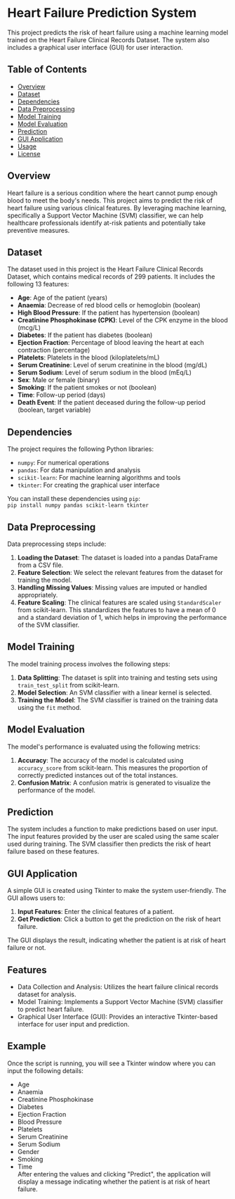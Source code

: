 # Heart Failure Prediction System

This project predicts the risk of heart failure using a machine learning model trained on the Heart Failure Clinical Records Dataset. The system also includes a graphical user interface (GUI) for user interaction.

## Table of Contents

- [Overview](#overview)
- [Dataset](#dataset)
- [Dependencies](#dependencies)
- [Data Preprocessing](#data-preprocessing)
- [Model Training](#model-training)
- [Model Evaluation](#model-evaluation)
- [Prediction](#prediction)
- [GUI Application](#gui-application)
- [Usage](#usage)
- [License](#license)

## Overview

Heart failure is a serious condition where the heart cannot pump enough blood to meet the body's needs. This project aims to predict the risk of heart failure using various clinical features. By leveraging machine learning, specifically a Support Vector Machine (SVM) classifier, we can help healthcare professionals identify at-risk patients and potentially take preventive measures.

## Dataset

The dataset used in this project is the Heart Failure Clinical Records Dataset, which contains medical records of 299 patients. It includes the following 13 features:

- **Age**: Age of the patient (years)
- **Anaemia**: Decrease of red blood cells or hemoglobin (boolean)
- **High Blood Pressure**: If the patient has hypertension (boolean)
- **Creatinine Phosphokinase (CPK)**: Level of the CPK enzyme in the blood (mcg/L)
- **Diabetes**: If the patient has diabetes (boolean)
- **Ejection Fraction**: Percentage of blood leaving the heart at each contraction (percentage)
- **Platelets**: Platelets in the blood (kiloplatelets/mL)
- **Serum Creatinine**: Level of serum creatinine in the blood (mg/dL)
- **Serum Sodium**: Level of serum sodium in the blood (mEq/L)
- **Sex**: Male or female (binary)
- **Smoking**: If the patient smokes or not (boolean)
- **Time**: Follow-up period (days)
- **Death Event**: If the patient deceased during the follow-up period (boolean, target variable)

## Dependencies

The project requires the following Python libraries:

- `numpy`: For numerical operations
- `pandas`: For data manipulation and analysis
- `scikit-learn`: For machine learning algorithms and tools
- `tkinter`: For creating the graphical user interface

You can install these dependencies using `pip`:  
`pip install numpy pandas scikit-learn tkinter`

## Data Preprocessing

Data preprocessing steps include:

1. **Loading the Dataset**: The dataset is loaded into a pandas DataFrame from a CSV file.
2. **Feature Selection**: We select the relevant features from the dataset for training the model.
3. **Handling Missing Values**: Missing values are imputed or handled appropriately.
4. **Feature Scaling**: The clinical features are scaled using `StandardScaler` from scikit-learn. This standardizes the features to have a mean of 0 and a standard deviation of 1, which helps in improving the performance of the SVM classifier.

## Model Training

The model training process involves the following steps:

1. **Data Splitting**: The dataset is split into training and testing sets using `train_test_split` from scikit-learn.
2. **Model Selection**: An SVM classifier with a linear kernel is selected.
3. **Training the Model**: The SVM classifier is trained on the training data using the `fit` method.

## Model Evaluation

The model's performance is evaluated using the following metrics:

1. **Accuracy**: The accuracy of the model is calculated using `accuracy_score` from scikit-learn. This measures the proportion of correctly predicted instances out of the total instances.
2. **Confusion Matrix**: A confusion matrix is generated to visualize the performance of the model.

## Prediction

The system includes a function to make predictions based on user input. The input features provided by the user are scaled using the same scaler used during training. The SVM classifier then predicts the risk of heart failure based on these features.

## GUI Application

A simple GUI is created using Tkinter to make the system user-friendly. The GUI allows users to:

1. **Input Features**: Enter the clinical features of a patient.
2. **Get Prediction**: Click a button to get the prediction on the risk of heart failure.

The GUI displays the result, indicating whether the patient is at risk of heart failure or not.

## Features
- Data Collection and Analysis: Utilizes the heart failure clinical records dataset for analysis.
- Model Training: Implements a Support Vector Machine (SVM) classifier to predict heart failure.
- Graphical User Interface (GUI): Provides an interactive Tkinter-based interface for user input and prediction.
## Example
Once the script is running, you will see a Tkinter window where you can input the following details:

- Age
- Anaemia
- Creatinine Phosphokinase
- Diabetes
- Ejection Fraction
- Blood Pressure
- Platelets
- Serum Creatinine
- Serum Sodium
- Gender
- Smoking
- Time  
After entering the values and clicking "Predict", the application will display a message indicating whether the patient is at risk of heart failure.

